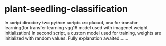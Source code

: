 # plant-seedling-classification
In script directory two python scripts are placed, one for transfer learning(for transfer learning vgg16 model used with imagenet weight initialization)
In second script, a custom model used for training, weights are initialized with random values.
Fully explanation awaited.......
